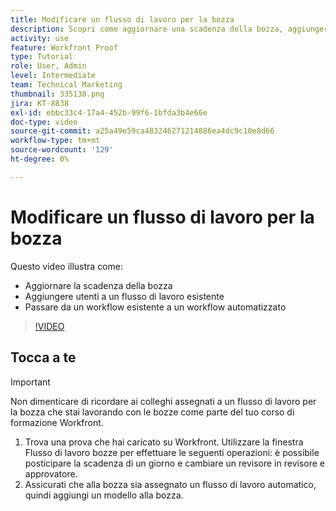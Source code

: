 ```yaml
---
title: Modificare un flusso di lavoro per la bozza
description: Scopri come aggiornare una scadenza della bozza, aggiungere utenti a un flusso di lavoro esistente e passare a un flusso di lavoro automatizzato in [!DNL  Workfront].
activity: use
feature: Workfront Proof
type: Tutorial
role: User, Admin
level: Intermediate
team: Technical Marketing
thumbnail: 335138.png
jira: KT-8838
exl-id: ebbc33c4-17a4-452b-99f6-1bfda3b4e66e
doc-type: video
source-git-commit: a25a49e59ca483246271214886ea4dc9c10e8d66
workflow-type: tm+mt
source-wordcount: '129'
ht-degree: 0%

---
```


# Modificare un flusso di lavoro per la bozza

Questo video illustra come:

* Aggiornare la scadenza della bozza
* Aggiungere utenti a un flusso di lavoro esistente
* Passare da un workflow esistente a un workflow automatizzato

>[!VIDEO](https://video.tv.adobe.com/v/335138/?quality=12&learn=on)

## Tocca a te

>[!IMPORTANT]
>
>Non dimenticare di ricordare ai colleghi assegnati a un flusso di lavoro per la bozza che stai lavorando con le bozze come parte del tuo corso di formazione Workfront.

1. Trova una prova che hai caricato su Workfront. Utilizzare la finestra Flusso di lavoro bozze per effettuare le seguenti operazioni: è possibile posticipare la scadenza di un giorno e cambiare un revisore in revisore e approvatore.
1. Assicurati che alla bozza sia assegnato un flusso di lavoro automatico, quindi aggiungi un modello alla bozza.



<!--
## Learn more
* Add stages and users to an automated workflow on a proof
* Convert a basic workflow to an automated workflow on a proof
* Create or edit an automated workflow for an existing proof
* Edit proof stages and reviewers
-->
